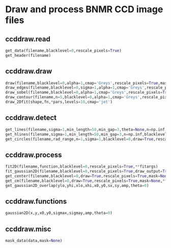 # Draw and process BNMR CCD image files

## ccddraw.read
```python
get_data(filename,blacklevel=0,rescale_pixels=True)
get_header(filename)
```

## ccddraw.draw
```python
draw(filename,blacklevel=0,alpha=1,cmap='Greys',rescale_pixels=True,mask=None,**kwargs)
draw_edges(filename,blacklevel=0,sigma=1,alpha=1,cmap='Greys',rescale_pixels=True,draw_image=True,mask=None,**kwargs)
draw_sobel(filename,blacklevel=0,alpha=1,cmap='Greys',rescale_pixels=True,**kwargs)
draw_contour(filename,n=5,blacklevel=0,alpha=1,cmap='Greys',rescale_pixels=True,**kwargs)
draw_2Dfit(shape,fn,*pars,levels=10,cmap='jet')
```

## ccddraw.detect
```python
get_lines(filename,sigma=1,min_length=50,min_gap=3,theta=None,n=np.inf,blacklevel=0,draw=True,rescale_pixels=True,**kwargs)
get_hlines(filename,sigma=1,min_length=50,min_gap=3,n=np.inf,blacklevel=0,draw=True,rescale_pixels=True,**kwargs)
get_circles(filename,rad_range,n=1,sigma=1,blacklevel=0,draw=True,rescale_pixels=True,**kwargs)
```

## ccddraw.process
```python
fit2D(filename,function,blacklevel=0,rescale_pixels=True,**fitargs)
fit_gaussian2D(filename,blacklevel=0,rescale_pixels=True,draw_output=True,nicedraw=True,**kwargs)
get_center(filename,blacklevel=0,draw=True,rescale_pixels=True,mask=None,**kwargs)
get_cm(filename,blacklevel=0,draw=True,rescale_pixels=True,mask=None,**kwargs)
get_gaussian2D_overlap(ylo,yhi,xlo,xhi,x0,y0,sx,sy,amp,theta=0)
```

## ccddraw.functions
```python
gaussian2D(x,y,x0,y0,sigmax,sigmay,amp,theta=0)
```

## ccddraw.misc
```python
mask_data(data,mask=None)
```
